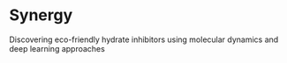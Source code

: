 # Synergy
Discovering eco-friendly hydrate inhibitors using molecular dynamics and deep learning approaches
